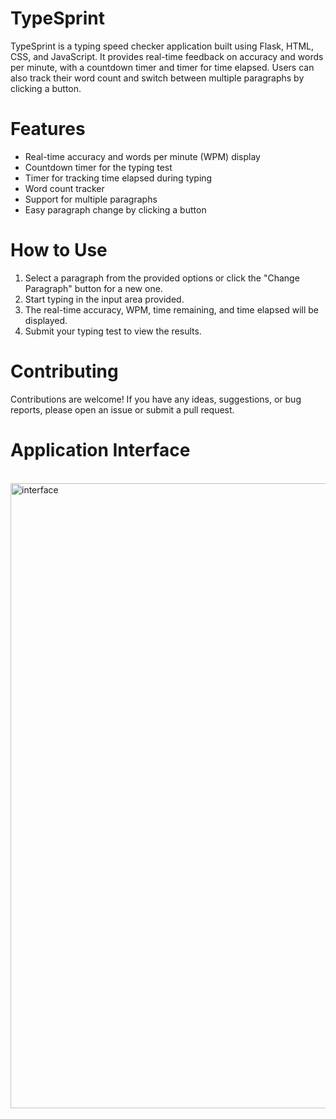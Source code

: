 # TypeSprint
TypeSprint is a typing speed checker application built using Flask, HTML, CSS, and JavaScript. It provides real-time feedback on accuracy and words per minute, with a countdown timer and timer for time elapsed. Users can also track their word count and switch between multiple paragraphs by clicking a button.

# Features
- Real-time accuracy and words per minute (WPM) display
- Countdown timer for the typing test
- Timer for tracking time elapsed during typing
- Word count tracker
- Support for multiple paragraphs
- Easy paragraph change by clicking a button

# How to Use
1. Select a paragraph from the provided options or click the "Change Paragraph" button for a new one.
2. Start typing in the input area provided.
3. The real-time accuracy, WPM, time remaining, and time elapsed will be displayed.
4. Submit your typing test to view the results.

# Contributing
Contributions are welcome! If you have any ideas, suggestions, or bug reports, please open an issue or submit a pull request.

# Application Interface
<br>
<img align="right" alt="interface" width="1000" src="https://i.ibb.co/bbByDVk/Screenshot-1.png">
